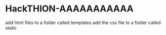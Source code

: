 # HackTHION-AAAAAAAAAAA

add html files to a folder called templates
add the css file to a folder called static

